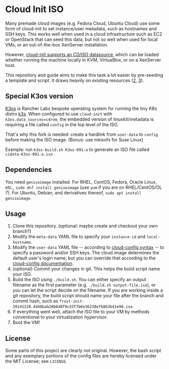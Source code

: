 Cloud Init ISO
==============

Many premade cloud images (e.g. Fedora Cloud, Ubuntu Cloud) use some form of 
cloud-init to set instance/user metadata, such as hostnames and SSH keys. This 
works well when used in a cloud infrastructure such as EC2 or OpenStack that can 
seed this data, but not so well when used for local VMs, or an out-of-the-box 
XenServer installation.

However, [cloud-init supports an CD/ISO datasource][1], which can be loaded 
whether running the machine locally in KVM, VirtualBox, or on a XenServer host. 

This repository and guide aims to make this task a lot easier by pre-seeding a 
template and script. It draws heavily on existing resources ([2][2], [3][3]).

## Special K3os version
[K3os][5] is Rancher Labs bespoke operating system for running the tiny K8s distro [k3s][6].
When configured to use `cloud-init` with `k3os.data_sources=cdrom`, the embedded version
of linuxkit/metadata is requiring a file called `config` in the top level of the ISO.

That's why this fork is needed: create a hardlink from `user-data` to `config`
before making the ISO image. (Bonus: use mkisofs for Suse Linux)

Example: run `k3os-build.sh K3os-091-a` to generate an ISO file called `cidata-K3os-091-a.iso`

## Dependencies
You need `genisoimage` installed. For RHEL, CentOS, Fedora, Oracle Linux, etc.,
`sudo dnf install genisoimage` (use `yum` if you are on RHEL/CentOS/OL 7). For 
Ubuntu, Debian, and derivatives thereof, `sudo apt install genisoimage`.

## Usage

1. Clone this repository. (optional: maybe create and checkout your own branch?)
2. Modify the `meta-data` YAML file to specify your `instance-id` and `local-hostname`.
3. Modify the `user-data` YAML file -- according to [cloud-config syntax][4] -- to 
   specify a password and/or SSH keys. The cloud image determines the default user's 
   login name, but you can override that according to the [cloud-config documentation][4].
4. (optional) Commit your changes in git. This helps the build script name your ISO.
5. Build the ISO using `./build.sh`. You can either specify an output filename as the 
   first parameter (e.g. `./build.sh output-file.iso`), or you can let the script decide 
   on the filename. If you are working inside a git repository, the build script should 
   name your file after the branch and commit hash, such as 
   `frost-init-20141228.4d48bab28b6d8f9c43f7b6e36238ef6863b41e90.iso`.
6. If everything went well, attach the ISO file to your VM by methods 
   conventional to your virtualization hypervisor.
7. Boot the VM!

## License

Some parts of this project are clearly not original. However, the bash script and 
any exemplary portions of the config files are hereby licensed under the MIT License; 
see `LICENSE`.

[1]: https://cloudinit.readthedocs.io/en/latest/topics/datasources/nocloud.html
[2]: https://www.technovelty.org/linux/running-cloud-images-locally.html
[3]: http://www.projectatomic.io/blog/2014/10/getting-started-with-cloud-init/
[4]: https://cloudinit.readthedocs.io/en/latest/topics/examples.html
[5]: https://github.com/rancher/k3os
[6]: https://github.com/rancher/k3s
